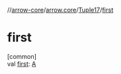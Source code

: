 //[arrow-core](../../../index.md)/[arrow.core](../index.md)/[Tuple17](index.md)/[first](first.md)

# first

[common]\
val [first](first.md): [A](index.md)
